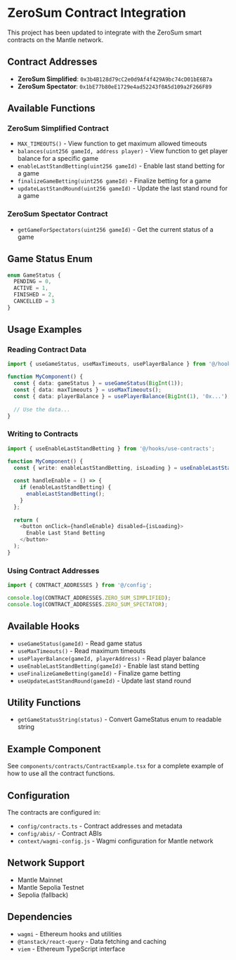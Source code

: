 # ZeroSum Contract Integration

This project has been updated to integrate with the ZeroSum smart contracts on the Mantle network.

## Contract Addresses

- **ZeroSum Simplified**: `0x3b4B128d79cC2e0d9Af4f429A9bc74cD01bE6B7a`
- **ZeroSum Spectator**: `0x1bE77b80eE1729e4ad52243f0A5d109a2F266F89`

## Available Functions

### ZeroSum Simplified Contract
- `MAX_TIMEOUTS()` - View function to get maximum allowed timeouts
- `balances(uint256 gameId, address player)` - View function to get player balance for a specific game
- `enableLastStandBetting(uint256 gameId)` - Enable last stand betting for a game
- `finalizeGameBetting(uint256 gameId)` - Finalize betting for a game
- `updateLastStandRound(uint256 gameId)` - Update the last stand round for a game

### ZeroSum Spectator Contract
- `getGameForSpectators(uint256 gameId)` - Get the current status of a game

## Game Status Enum

```typescript
enum GameStatus {
  PENDING = 0,
  ACTIVE = 1,
  FINISHED = 2,
  CANCELLED = 3
}
```

## Usage Examples

### Reading Contract Data

```typescript
import { useGameStatus, useMaxTimeouts, usePlayerBalance } from '@/hooks/use-contracts';

function MyComponent() {
  const { data: gameStatus } = useGameStatus(BigInt(1));
  const { data: maxTimeouts } = useMaxTimeouts();
  const { data: playerBalance } = usePlayerBalance(BigInt(1), '0x...');
  
  // Use the data...
}
```

### Writing to Contracts

```typescript
import { useEnableLastStandBetting } from '@/hooks/use-contracts';

function MyComponent() {
  const { write: enableLastStandBetting, isLoading } = useEnableLastStandBetting(BigInt(1));
  
  const handleEnable = () => {
    if (enableLastStandBetting) {
      enableLastStandBetting();
    }
  };
  
  return (
    <button onClick={handleEnable} disabled={isLoading}>
      Enable Last Stand Betting
    </button>
  );
}
```

### Using Contract Addresses

```typescript
import { CONTRACT_ADDRESSES } from '@/config';

console.log(CONTRACT_ADDRESSES.ZERO_SUM_SIMPLIFIED);
console.log(CONTRACT_ADDRESSES.ZERO_SUM_SPECTATOR);
```

## Available Hooks

- `useGameStatus(gameId)` - Read game status
- `useMaxTimeouts()` - Read maximum timeouts
- `usePlayerBalance(gameId, playerAddress)` - Read player balance
- `useEnableLastStandBetting(gameId)` - Enable last stand betting
- `useFinalizeGameBetting(gameId)` - Finalize game betting
- `useUpdateLastStandRound(gameId)` - Update last stand round

## Utility Functions

- `getGameStatusString(status)` - Convert GameStatus enum to readable string

## Example Component

See `components/contracts/ContractExample.tsx` for a complete example of how to use all the contract functions.

## Configuration

The contracts are configured in:
- `config/contracts.ts` - Contract addresses and metadata
- `config/abis/` - Contract ABIs
- `context/wagmi-config.js` - Wagmi configuration for Mantle network

## Network Support

- Mantle Mainnet
- Mantle Sepolia Testnet
- Sepolia (fallback)

## Dependencies

- `wagmi` - Ethereum hooks and utilities
- `@tanstack/react-query` - Data fetching and caching
- `viem` - Ethereum TypeScript interface
